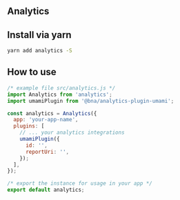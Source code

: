 ## Analytics

## Install via yarn

```sh
yarn add analytics -S
```

## How to use

```jsx
/* example file src/analytics.js */
import Analytics from 'analytics';
import umamiPlugin from '@bna/analytics-plugin-umami';

const analytics = Analytics({
  app: 'your-app-name',
  plugins: [
    // ... your analytics integrations
    umamiPlugin({
      id: '',
      reportUri: '',
    });
  ],
});

/* export the instance for usage in your app */
export default analytics;
```
